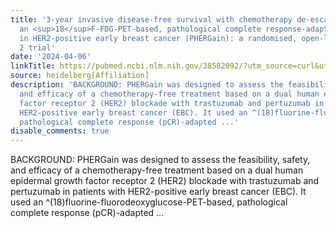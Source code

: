 ```yaml
---
title: '3-year invasive disease-free survival with chemotherapy de-escalation using
  an <sup>18</sup>F-FDG-PET-based, pathological complete response-adapted strategy
  in HER2-positive early breast cancer (PHERGain): a randomised, open-label, phase
  2 trial'
date: '2024-04-06'
linkTitle: https://pubmed.ncbi.nlm.nih.gov/38582092/?utm_source=curl&utm_medium=rss&utm_campaign=pubmed-2&utm_content=1FakS-2QOkCT8HsMOQP1bCRQ4YzyumYOmxmF0moLsQ3dFB1E9V&fc=20220326224207&ff=20240407180650&v=2.18.0.post9+e462414
source: heidelberg[Affiliation]
description: 'BACKGROUND: PHERGain was designed to assess the feasibility, safety,
  and efficacy of a chemotherapy-free treatment based on a dual human epidermal growth
  factor receptor 2 (HER2) blockade with trastuzumab and pertuzumab in patients with
  HER2-positive early breast cancer (EBC). It used an ^(18)fluorine-fluorodeoxyglucose-PET-based,
  pathological complete response (pCR)-adapted ...'
disable_comments: true
---
```

BACKGROUND: PHERGain was designed to assess the feasibility, safety, and efficacy of a chemotherapy-free treatment based on a dual human epidermal growth factor receptor 2 (HER2) blockade with trastuzumab and pertuzumab in patients with HER2-positive early breast cancer (EBC). It used an ^(18)fluorine-fluorodeoxyglucose-PET-based, pathological complete response (pCR)-adapted ...
